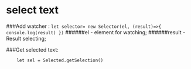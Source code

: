 # select text

###Add watcher :
``
let selector= new Selector(el, (result)=>{ console.log(result) })
``
######el - element for watching;
######result - Result selecting;

###Get selected text:
```
    let sel = Selected.getSelection()
```